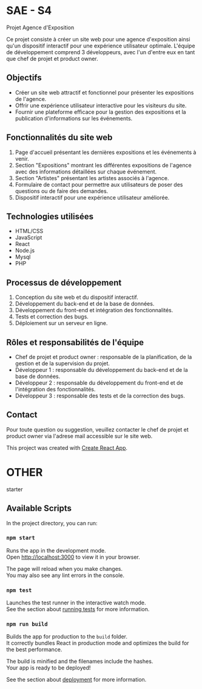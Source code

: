 # SAE - S4

Projet Agence d'Exposition

Ce projet consiste à créer un site web pour une agence d'exposition ainsi qu'un dispositif interactif pour une expérience utilisateur optimale. L'équipe de développement comprend 3 développeurs, avec l'un d'entre eux en tant que chef de projet et product owner.

## Objectifs

- Créer un site web attractif et fonctionnel pour présenter les expositions de l'agence.
- Offrir une expérience utilisateur interactive pour les visiteurs du site.
- Fournir une plateforme efficace pour la gestion des expositions et la publication d'informations sur les événements.

## Fonctionnalités du site web

1. Page d'accueil présentant les dernières expositions et les événements à venir.
2. Section "Expositions" montrant les différentes expositions de l'agence avec des informations détaillées sur chaque événement.
3. Section "Artistes" présentant les artistes associés à l'agence.
4. Formulaire de contact pour permettre aux utilisateurs de poser des questions ou de faire des demandes.
5. Dispositif interactif pour une expérience utilisateur améliorée.

## Technologies utilisées

- HTML/CSS
- JavaScript
- React
- Node.js
- Mysql
- PHP

## Processus de développement

1. Conception du site web et du dispositif interactif.
2. Développement du back-end et de la base de données.
3. Développement du front-end et intégration des fonctionnalités.
4. Tests et correction des bugs.
5. Déploiement sur un serveur en ligne.

## Rôles et responsabilités de l'équipe

- Chef de projet et product owner : responsable de la planification, de la gestion et de la supervision du projet.
- Développeur 1 : responsable du développement du back-end et de la base de données.
- Développeur 2 : responsable du développement du front-end et de l'intégration des fonctionnalités.
- Développeur 3 : responsable des tests et de la correction des bugs.

## Contact

Pour toute question ou suggestion, veuillez contacter le chef de projet et product owner via l'adrese mail accessible sur le site web.

This project was created with [Create React App](https://github.com/facebook/create-react-app).

# OTHER

starter

## Available Scripts

In the project directory, you can run:

### `npm start`

Runs the app in the development mode.\
Open [http://localhost:3000](http://localhost:3000) to view it in your browser.

The page will reload when you make changes.\
You may also see any lint errors in the console.

### `npm test`

Launches the test runner in the interactive watch mode.\
See the section about [running tests](https://facebook.github.io/create-react-app/docs/running-tests) for more information.

### `npm run build`

Builds the app for production to the `build` folder.\
It correctly bundles React in production mode and optimizes the build for the best performance.

The build is minified and the filenames include the hashes.\
Your app is ready to be deployed!

See the section about [deployment](https://facebook.github.io/create-react-app/docs/deployment) for more information.
